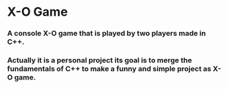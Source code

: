 # X-O Game
### A console X-O game that is played by two players made in C++.
### Actually it is a personal project its goal is to merge the fundamentals of C++ to make a funny and simple project as X-O game.
